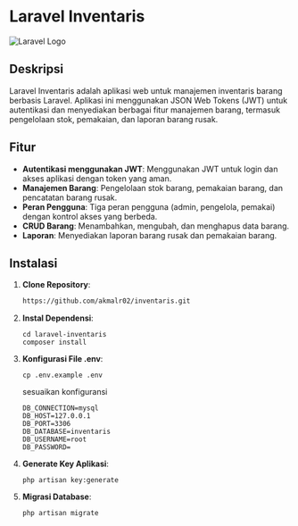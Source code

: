 # Laravel Inventaris

![Laravel Logo](https://raw.githubusercontent.com/laravel/art/master/logo-lockup/5%20SVG/2%20CMYK/1%20Full%20Color/laravel-logolockup-cmyk-red.svg)

## Deskripsi

Laravel Inventaris adalah aplikasi web untuk manajemen inventaris barang berbasis Laravel. Aplikasi ini menggunakan JSON Web Tokens (JWT) untuk autentikasi dan menyediakan berbagai fitur manajemen barang, termasuk pengelolaan stok, pemakaian, dan laporan barang rusak.

## Fitur

-   **Autentikasi menggunakan JWT**: Menggunakan JWT untuk login dan akses aplikasi dengan token yang aman.
-   **Manajemen Barang**: Pengelolaan stok barang, pemakaian barang, dan pencatatan barang rusak.
-   **Peran Pengguna**: Tiga peran pengguna (admin, pengelola, pemakai) dengan kontrol akses yang berbeda.
-   **CRUD Barang**: Menambahkan, mengubah, dan menghapus data barang.
-   **Laporan**: Menyediakan laporan barang rusak dan pemakaian barang.

## Instalasi

1. **Clone Repository**:
    ```bash
    https://github.com/akmalr02/inventaris.git
    ```
2. **Instal Dependensi**:
    ```
    cd laravel-inventaris
    composer install
    ```
3. **Konfigurasi File .env**:

    ```
    cp .env.example .env
    ```

    sesuaikan konfiguransi

    ```
    DB_CONNECTION=mysql
    DB_HOST=127.0.0.1
    DB_PORT=3306
    DB_DATABASE=inventaris
    DB_USERNAME=root
    DB_PASSWORD=

    ```

4. **Generate Key Aplikasi**:
    ```
    php artisan key:generate
    ```
5. **Migrasi Database**:
    ```
    php artisan migrate
    ```
